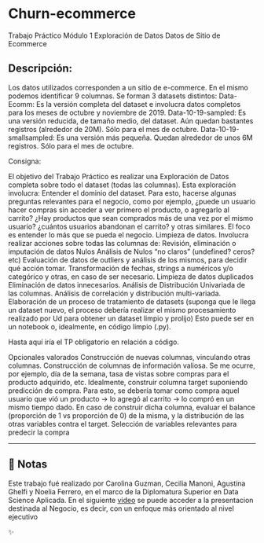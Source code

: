 # Churn-ecommerce
Trabajo Práctico Módulo 1
Exploración de Datos 
Datos de Sitio de Ecommerce


## Descripción:

Los datos utilizados corresponden a un sitio de e-commerce. En el mismo podemos identificar 9 columnas. 
Se forman 3 datasets distintos:
Data-Ecomm: Es la versión completa del dataset e involucra datos completos para los meses de octubre y noviembre de 2019.
Data-10-19-sampled: Es una versión reducida, de tamaño medio, del dataset. Aún quedan bastantes registros (alrededor de 20M). Sólo para el mes de octubre.
Data-10-19-smallsampled: Es una versión más pequeña. Quedan alrededor de unos 6M registros. Sólo para el mes de octubre.


Consigna:

El objetivo del Trabajo Práctico es realizar una Exploración de Datos completa sobre todo el dataset (todas las columnas).
Esta exploración involucra:
Entender el dominio del dataset.
Para esto, hacerse algunas preguntas relevantes para el negocio, como por ejemplo, ¿puede un usuario hacer compras sin acceder a ver primero el producto, o agregarlo al carrito? ¿Hay productos que sean comprados más de una vez por el mismo usuario? ¿cuántos usuarios abandonan el carrito? y otras similares. El foco es entender lo más que se pueda el negocio.
Limpieza de datos.
Involucra realizar acciones sobre todas las columnas de:
Revisión, eliminación o imputación de datos Nulos
Análisis de Nulos “no claros” (undefined? ceros? etc)
Evaluación de datos de outliers y análisis de los mismos, para decidir qué acción tomar.
Transformación de fechas, strings a numéricos y/o categórico y otras, en caso de ser necesario.
Limpieza de datos duplicados
Eliminación de datos innecesarios.
Análisis de Distribución Univariada de las columnas. 
Análisis de correlación y distribución multi-variada.
Elaboración de un proceso de tratamiento de datasets (suponga que le llega un dataset nuevo, el proceso debería realizar el mismo procesamiento realizado por Ud para obtener un dataset limpio y prolijo) Esto puede ser en un notebook o, idealmente, en código limpio (.py).

Hasta aquí iría el TP obligatorio en relación a código.

Opcionales valorados
Construcción de nuevas columnas, vinculando otras columnas. 
Construcción de columnas de información valiosa. Se me ocurre, por ejemplo, día de la semana, tasa de vistas sobre compras para el producto adquirido, etc.
Idealmente, construir columna target suponiendo predicción de compra. Para esto, se debería tomar como compra aquel usuario que vió un producto -> lo agregó al carrito -> lo compró en un mismo tiempo dado.
En caso de construir dicha columna, evaluar el balance (proporción de 1 vs proporción de 0) de la misma, y la distribución de las otras variables contra el target.
Selección de variables relevantes para predecir la compra

----

## 📌 Notas 

Este trabajo fué realizado por Carolina Guzman, Cecilia Manoni, Agustina Ghelfi y Noelia Ferrero, en el marco de la Diplomatura Superior en Data Science Aplicada. 
En el siguiente [video](https://youtu.be/WoDWnI85wAk/) se puede acceder a la presentacion destinada al Negocio, es decir, con un enfoque más orientado al nivel ejecutivo

✨

